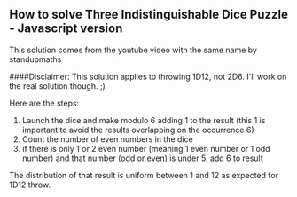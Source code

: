 ## How to solve Three Indistinguishable Dice Puzzle - Javascript version
This solution comes from the youtube video with the same name by standupmaths

####Disclaimer: This solution applies to throwing 1D12, not 2D6. I'll work on the real solution though. ;)

Here are the steps:

1. Launch the dice and make modulo 6 adding 1 to the result (this 1 is important to avoid the results overlapping on the occurrence 6)
2. Count the number of even numbers in the dice
3. if there is only 1 or 2 even number (meaning 1 even number or 1 odd number) and that number (odd or even) is under 5, add 6 to result

The distribution of that result is uniform between 1 and 12 as expected for 1D12 throw.
